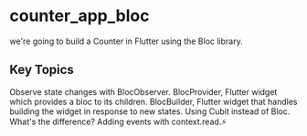 # counter_app_bloc

we're going to build a Counter in Flutter using the Bloc library.

## Key Topics

Observe state changes with BlocObserver.
BlocProvider, Flutter widget which provides a bloc to its children.
BlocBuilder, Flutter widget that handles building the widget in response to new states.
Using Cubit instead of Bloc. What's the difference?
Adding events with context.read.⚡
